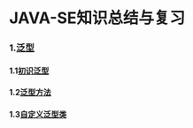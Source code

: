 # JAVA-SE知识总结与复习

### 1.[泛型](https://github.com/DaCang/JAVA-SE/tree/master/JAVA%20SE01)

#### 1.1[初识泛型](https://github.com/DaCang/JAVA-SE/blob/master/JAVA%20SE01/src/com/generic/Demo1.java)


#### 1.2[泛型方法](https://github.com/DaCang/JAVA-SE/blob/master/JAVA%20SE01/src/com/generic/GenericMethodTest.java)


#### 1.3[自定义泛型类](https://github.com/DaCang/JAVA-SE/blob/master/JAVA%20SE01/src/com/generic/Swap.java)

